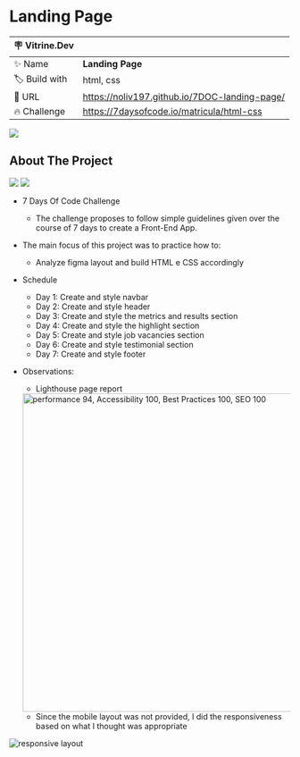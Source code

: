 # Landing Page

| :placard: Vitrine.Dev |     |
| -------------  | --- |
| :sparkles: Name        | **Landing Page**
| :label: Build with | html, css
| :rocket: URL         | https://noliv197.github.io/7DOC-landing-page/
| :fire: Challenge     | https://7daysofcode.io/matricula/html-css


![](https://i.imgur.com/YlZGDwR.gif#vitrinedev)

## About The Project

<img src="http://img.shields.io/static/v1?label=Development&message=Finished&color=GREEN&style=for-the-badge"/>
<img src="http://img.shields.io/static/v1?label=CODE%20REVIEW&message=Finished&color=GREEN&style=for-the-badge"/>

* 7 Days Of Code Challenge
  * The challenge proposes to follow simple guidelines given over the course of 7 days to create a Front-End App. 
 
* The main focus of this project was to practice how to:
  * Analyze figma layout and build HTML e CSS accordingly

- Schedule
  - Day 1: Create and style navbar
  - Day 2: Create and style header 
  - Day 3: Create and style the metrics and results section
  - Day 4: Create and style the highlight section
  - Day 5: Create and style job vacancies section
  - Day 6: Create and style testimonial section
  - Day 7: Create and style footer

- Observations:
  - Lighthouse page report
  <img width=570 src="https://i.imgur.com/FmT8l5I.png" alt="performance 94, Accessibility 100, Best Practices 100, SEO 100">
  
  - Since the mobile layout was not provided, I did the responsiveness based on what I thought was appropriate
<img src="https://i.imgur.com/oOdcFFN.gif" alt="responsive layout">

